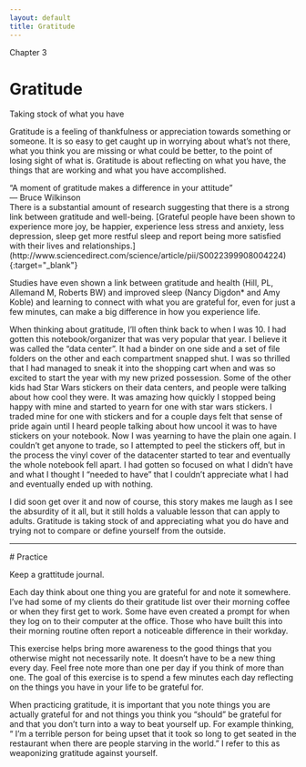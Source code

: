 ```yaml
---
layout: default
title: Gratitude
---
```

<p class="type">Chapter 3</p>

# Gratitude 
Taking stock of what you have

Gratitude is a feeling of thankfulness or appreciation towards something or someone. It is so easy to get caught up in worrying about what’s not there, what you think you are missing or what could be better, to the point of losing sight of what is. Gratitude is about reflecting on what you have, the things that are working and what you have accomplished.

<div class="quote">“A moment of gratitude makes a difference in your attitude” <div>&mdash; Bruce Wilkinson</div></div>
There is a substantial amount of research suggesting that there is a strong link between gratitude and well-being. [Grateful people have been shown to experience more joy, be happier, experience less stress and anxiety, less depression, sleep get more restful sleep and report being more satisfied with their lives and relationships.](http://www.sciencedirect.com/science/article/pii/S0022399908004224){:target="_blank"}

Studies have even shown a link between gratitude and health (Hill, PL, Allemand M, Roberts BW) and improved sleep (Nancy Digdon* and Amy Koble) and learning to connect with what you are grateful for, even for just a few minutes, can make a big difference in how you experience life. 

<div class="story">
<p>When thinking about gratitude, I’ll often think back to when I was 10. I had gotten this notebook/organizer that was very popular that year. I believe it was called the “data center”. It had a binder on one side and a set of file folders on the other and each compartment snapped shut. I was so thrilled that I had managed to sneak it into the shopping cart when and was so excited to start the year with my new prized possession. Some of the other kids had Star Wars stickers on their data centers, and people were talking about how cool they were. It was amazing how quickly I stopped being happy with mine and started to yearn for one with star wars stickers. I traded mine for one with stickers and for a couple days felt that sense of pride again until I heard people talking about how uncool it was to have stickers on your notebook. Now I was yearning to have the plain one again. I couldn’t get anyone to trade, so I attempted to peel the stickers off, but in the process the vinyl cover of the datacenter started to tear and eventually the whole notebook fell apart. I had gotten so focused on what I didn’t have and what I thought I “needed to have” that I couldn’t appreciate what I had and eventually ended up with nothing.</p>
<p>I did soon get over it and now of course, this story makes me laugh as I see the absurdity of it all, but it still holds a valuable lesson that can apply to adults. Gratitude is taking stock of and appreciating what you do have and trying not to compare or define yourself from the outside.</p>
</div>

<hr/>
# Practice

Keep a grattitude journal.

Each day think about one thing you are grateful for and note it somewhere. 
I’ve had some of my clients do their gratitude list over their morning coffee or when they first get to work. Some have even created a prompt for when they log on to their computer at the office. Those who have built this into their morning routine often report 
a noticeable difference in their workday. 

This exercise helps bring more awareness to the good things that you otherwise might not necessarily note. It doesn’t have to be a new thing every day. Feel free note more than one per day if you think of more than one. The goal of this exercise is to spend a few minutes each day reflecting on the things you have in your life to be grateful for.

When practicing gratitude, it is important that you note things you are actually grateful for and not things you think you “should” be grateful for and that you don’t turn into a way to beat yourself up. For example thinking, “ I’m a terrible person for being upset that it took so long to get seated in the restaurant when there are people starving in the world.” I refer to this as weaponizing gratitude against yourself. 